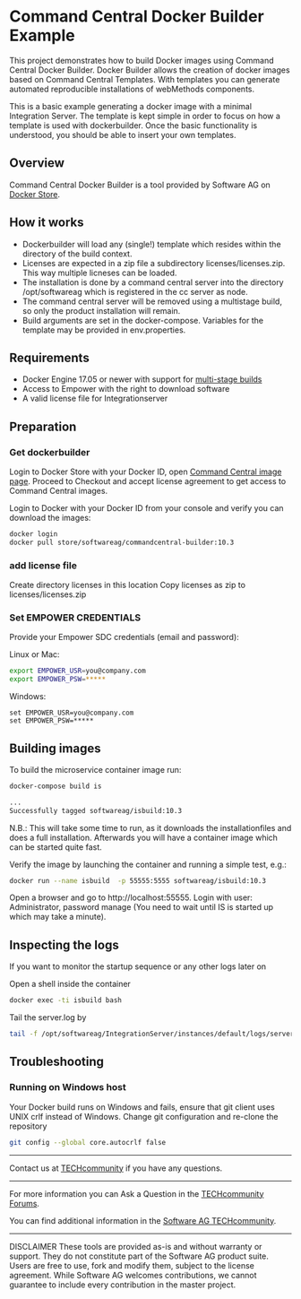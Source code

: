 # Command Central Docker Builder Example

This project demonstrates how to build Docker images using Command Central Docker Builder.
Docker Builder allows the creation of docker images based on Command Central Templates.
With templates you can generate automated reproducible installations of webMethods components.

This is a basic example generating a docker image with a minimal Integration Server.
The template is kept simple in order to focus on how a template is used with dockerbuilder.
Once the basic functionality is understood, you should be able to insert your own templates.

## Overview

Command Central Docker Builder is a tool provided by Software AG
on [Docker Store](https://store.docker.com/images/softwareag-commandcentral).



## How it works

* Dockerbuilder will load any (single!) template which resides within the directory of the build context.
* Licenses are expected in a zip file a subdirectory licenses/licenses.zip. This way multiple licneses can be loaded.
* The installation is done by a command central server into the directory /opt/softwareag which is registered in the cc server as node.
* The command central server will be removed using a multistage build, so only the product installation  will remain.
* Build arguments are set in the docker-compose. Variables for the template may be provided in env.properties.

## Requirements

* Docker Engine 17.05 or newer with support for [multi-stage builds](https://docs.docker.com/develop/develop-images/multistage-build/)
* Access to Empower with the right to download software
* A valid license file for Integrationserver
## Preparation

### Get dockerbuilder

Login to Docker Store with your Docker ID, open [Command Central image page](https://store.docker.com/images/softwareag-commandcentral).
Proceed to Checkout and accept license agreement to get access to Command Central images.

Login to Docker with your Docker ID from your console and verify you can download the images:

```bash
docker login
docker pull store/softwareag/commandcentral-builder:10.3
```

### add license file

Create directory licenses in this location
Copy licenses as zip to licenses/licenses.zip

### Set EMPOWER CREDENTIALS

Provide your Empower SDC credentials (email and password):

Linux or Mac:

```bash
export EMPOWER_USR=you@company.com
export EMPOWER_PSW=*****
```

Windows:

```shell
set EMPOWER_USR=you@company.com
set EMPOWER_PSW=*****
```

## Building images

To build the microservice container image run:

```bash
docker-compose build is

...
Successfully tagged softwareag/isbuild:10.3
```

N.B.: This will take some time to run, as it downloads the installationfiles and does a full installation. 
Afterwards you will have a container image which can be started quite fast.

Verify the image by launching the container and running a simple test, e.g.:

```bash
docker run --name isbuild  -p 55555:5555 softwareag/isbuild:10.3
```

Open a browser and go to http://localhost:55555. Login with user: Administrator, password manage
(You need to wait until IS is started up which may take a minute).

## Inspecting the logs

If you want to monitor the startup sequence or any other logs later on

Open a shell inside the container

```bash
docker exec -ti isbuild bash
```

Tail the server.log by

```bash
tail -f /opt/softwareag/IntegrationServer/instances/default/logs/server.log 
```


## Troubleshooting

### Running on Windows host

Your Docker build runs on Windows and fails, ensure that git client uses UNIX crlf instead of Windows.
Change git configuration and re-clone the repository

```bash
git config --global core.autocrlf false
```

_______________
Contact us at [TECHcommunity](mailto:technologycommunity@softwareag.com?subject=Github/SoftwareAG) if you have any questions.
_______________
For more information you can Ask a Question in the [TECHcommunity Forums](http://techcommunity.softwareag.com/home/-/product/name/command-central).

You can find additional information in the [Software AG TECHcommunity](http://tech.forums.softwareag.com/techjforum/forums/list.page?product=command-central).
_______________
DISCLAIMER
These tools are provided as-is and without warranty or support. They do not constitute part of the Software AG product suite. Users are free to use, fork and modify them, subject to the license agreement. While Software AG welcomes contributions, we cannot guarantee to include every contribution in the master project.

